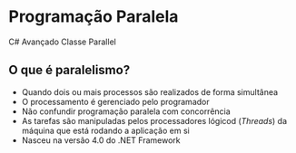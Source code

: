 # Programação Paralela

C# Avançado
Classe Parallel

## O que é paralelismo?

- Quando dois ou mais processos são realizados de forma simultânea
- O processamento é gerenciado pelo programador
- Não confundir programação paralela com concorrência
- As tarefas são manipuladas pelos processadores lógicod (*Threads*) da máquina que está rodando a aplicação em si
- Nasceu na versão 4.0 do .NET Framework


